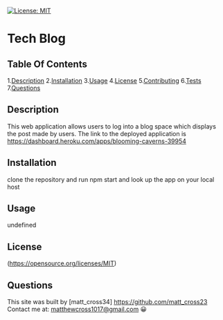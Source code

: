 [![License: MIT](https://img.shields.io/badge/License-MIT-yellow.svg)](https://opensource.org/licenses/MIT)
  # **Tech Blog**

  ## Table Of Contents

  1.[Description](#description)
  2.[Installation](#installation)
  3.[Usage](#Usage)
  4.[License](#License)
  5.[Contributing](#Contributing)
  6.[Tests](#Tests)
  7.[Questions](#Questions)
  


  ## Description
  This web application allows users to log into a blog space which displays the post made by users. 
  The link to the deployed application is https://dashboard.heroku.com/apps/blooming-caverns-39954

  ## Installation
  clone the repository and run npm start and look up the app on your local host

  ## Usage
  undefined

  ## License
  (https://opensource.org/licenses/MIT)


  ## Questions
  This site was built by [matt_cross34] https://github.com/matt_cross23 
  Contact me at: matthewcross1017@gmail.com
  :grinning:
